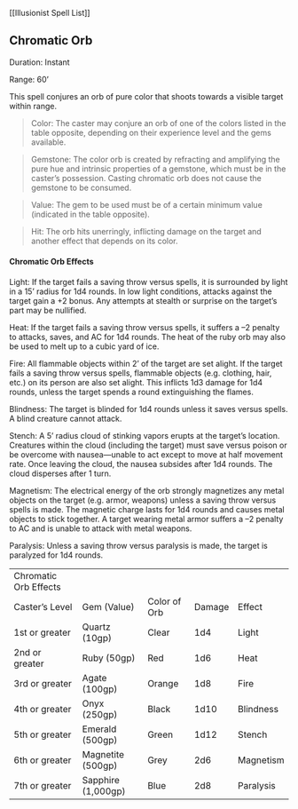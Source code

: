 [[Illusionist Spell List]]

## Chromatic Orb                    

Duration: Instant

Range: 60’

This spell conjures an orb of pure color that shoots towards a visible target within range.

> Color: The caster may conjure an orb of one of the colors listed in the table opposite, depending on their experience level and the gems available.

> Gemstone: The color orb is created by refracting and amplifying the pure hue and intrinsic properties of a gemstone, which must be in the caster’s possession. Casting chromatic orb does not cause the gemstone to be consumed.

> Value: The gem to be used must be of a certain minimum value (indicated in the table opposite).

> Hit: The orb hits unerringly, inflicting damage on the target and another effect that depends on its color.

#### Chromatic Orb Eﬀects

Light: If the target fails a saving throw versus spells, it is surrounded by light in a 15’ radius for 1d4 rounds. In low light conditions, attacks against the target gain a +2 bonus. Any attempts at stealth or surprise on the target’s part may be nullified.

Heat: If the target fails a saving throw versus spells, it suffers a –2 penalty to attacks, saves, and AC for 1d4 rounds. The heat of the ruby orb may also be used to melt up to a cubic yard of ice.

Fire: All flammable objects within 2’ of the target are set alight. If the target fails a saving throw versus spells, flammable objects (e.g. clothing, hair, etc.) on its person are also set alight. This inflicts 1d3 damage for 1d4 rounds, unless the target spends a round extinguishing the flames.

Blindness: The target is blinded for 1d4 rounds unless it saves versus spells. A blind creature cannot attack.

Stench: A 5’ radius cloud of stinking vapors erupts at the target’s location. Creatures within the cloud (including the target) must save versus poison or be overcome with nausea—unable to act except to move at half movement rate. Once leaving the cloud, the nausea subsides after 1d4 rounds. The cloud disperses after 1 turn.

Magnetism: The electrical energy of the orb strongly magnetizes any metal objects on the target (e.g. armor, weapons) unless a saving throw versus spells is made. The magnetic charge lasts for 1d4 rounds and causes metal objects to stick together. A target wearing metal armor suffers a –2 penalty to AC and is unable to attack with metal weapons.

Paralysis: Unless a saving throw versus paralysis is made, the target is paralyzed for 1d4 rounds.

|                       |                    |              |        |           |
| --------------------- | ------------------ | ------------ | ------ | --------- |
| Chromatic Orb Effects |                    |              |        |           |
| Caster’s Level        | Gem (Value)        | Color of Orb | Damage | Effect    |
| 1st or greater        | Quartz (10gp)      | Clear        | 1d4    | Light     |
| 2nd or greater        | Ruby (50gp)        | Red          | 1d6    | Heat      |
| 3rd or greater        | Agate (100gp)      | Orange       | 1d8    | Fire      |
| 4th or greater        | Onyx (250gp)       | Black        | 1d10   | Blindness |
| 5th or greater        | Emerald (500gp)    | Green        | 1d12   | Stench    |
| 6th or greater        | Magnetite (500gp)  | Grey         | 2d6    | Magnetism |
| 7th or greater        | Sapphire (1,000gp) | Blue         | 2d8    | Paralysis |